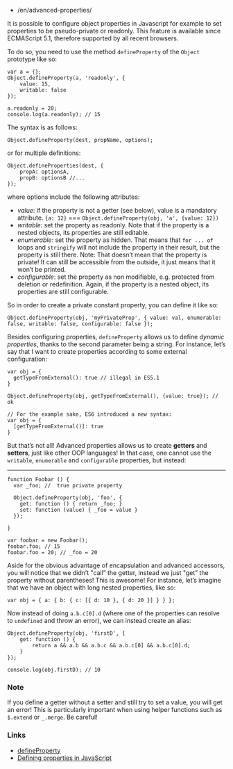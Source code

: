 -   /en/advanced-properties/

It is possible to configure object properties in Javascript for example to set properties to be pseudo-private or readonly. This feature is available since ECMAScript 5.1, therefore supported by all recent browsers.

To do so, you need to use the method `defineProperty` of the `Object` prototype like so:

    var a = {};
    Object.defineProperty(a, 'readonly', {
        value: 15,
        writable: false
    });

    a.readonly = 20;
    console.log(a.readonly); // 15

The syntax is as follows:

    Object.defineProperty(dest, propName, options);

or for multiple definitions:

    Object.defineProperties(dest, {
        propA: optionsA,
        propB: optionsB //...
    });

where options include the following attributes:

-   *value*: if the property is not a getter (see below), value is a mandatory attribute. `{a: 12}` === `Object.defineProperty(obj, 'a', {value: 12})`
-   *writable*: set the property as readonly. Note that if the property is a nested objects, its properties are still editable.
-   *enumerable*: set the property as hidden. That means that `for ... of` loops and `stringify` will not include the property in their result, but the property is still there. Note: That doesn’t mean that the property is private! It can still be accessible from the outside, it just means that it won’t be printed.
-   *configurable*: set the property as non modifiable, e.g. protected from deletion or redefinition. Again, if the property is a nested object, its properties are still configurable.

So in order to create a private constant property, you can define it like so:

    Object.defineProperty(obj, 'myPrivateProp', { value: val, enumerable: false, writable: false, configurable: false });

Besides configuring properties, `defineProperty` allows us to define *dynamic properties*, thanks to the second parameter being a string. For instance, let’s say that I want to create properties according to some external configuration:

    var obj = {
      getTypeFromExternal(): true // illegal in ES5.1
    }

    Object.defineProperty(obj, getTypeFromExternal(), {value: true}); // ok

    // For the example sake, ES6 introduced a new syntax:
    var obj = {
      [getTypeFromExternal()]: true
    }

But that’s not all! Advanced properties allows us to create **getters** and **setters**, just like other OOP languages! In that case, one cannot use the `writable`, `enumerable` and `configurable` properties, but instead:

------------------------------------------------------------------------


    function Foobar () {
      var _foo; //  true private property

      Object.defineProperty(obj, 'foo', {
        get: function () { return _foo; }
        set: function (value) { _foo = value }
      });

    }

    var foobar = new Foobar();
    foobar.foo; // 15
    foobar.foo = 20; // _foo = 20

Aside for the obvious advantage of encapsulation and advanced accessors, you will notice that we didn’t "call” the getter, instead we just "get” the property without parentheses! This is awesome! For instance, let’s imagine that we have an object with long nested properties, like so:

    var obj = { a: { b: { c: [{ d: 10 }, { d: 20 }] } } };

Now instead of doing `a.b.c[0].d` (where one of the properties can resolve to `undefined` and throw an error), we can instead create an alias:

    Object.defineProperty(obj, 'firstD', {
        get: function () {
            return a && a.b && a.b.c && a.b.c[0] && a.b.c[0].d;
        }
    });

    console.log(obj.firstD); // 10

### Note

If you define a getter without a setter and still try to set a value, you will get an error! This is particularly important when using helper functions such as `$.extend` or `_.merge`. Be careful!

### Links

-   [defineProperty](https://developer.mozilla.org/en-US/docs/Web/JavaScript/Reference/Global_Objects/Object/defineProperty)
-   [Defining properties in JavaScript](http://bdadam.com/blog/defining-properties-in-javascript.html)
